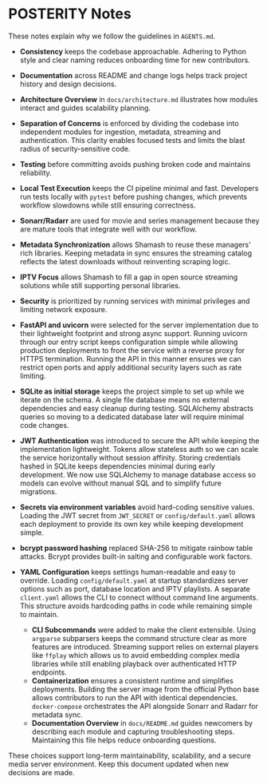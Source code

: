 # POSTERITY Notes

These notes explain why we follow the guidelines in `AGENTS.md`.

- **Consistency** keeps the codebase approachable. Adhering to Python style
  and clear naming reduces onboarding time for new contributors.
- **Documentation** across README and change logs helps track project
  history and design decisions.
- **Architecture Overview** in `docs/architecture.md` illustrates how modules
  interact and guides scalability planning.
- **Separation of Concerns** is enforced by dividing the codebase into
  independent modules for ingestion, metadata, streaming and authentication.
  This clarity enables focused tests and limits the blast radius of
  security-sensitive code.
- **Testing** before committing avoids pushing broken code and maintains
  reliability.
- **Local Test Execution** keeps the CI pipeline minimal and fast. Developers
  run tests locally with `pytest` before pushing changes, which prevents
  workflow slowdowns while still ensuring correctness.
- **Sonarr/Radarr** are used for movie and series management because they
  are mature tools that integrate well with our workflow.
- **Metadata Synchronization** allows Shamash to reuse these managers' rich
  libraries. Keeping metadata in sync ensures the streaming catalog reflects the
  latest downloads without reinventing scraping logic.
- **IPTV Focus** allows Shamash to fill a gap in open source streaming
  solutions while still supporting personal libraries.
- **Security** is prioritized by running services with minimal privileges and
  limiting network exposure.
- **FastAPI and uvicorn** were selected for the server implementation due to
  their lightweight footprint and strong async support. Running uvicorn through
  our entry script keeps configuration simple while allowing production
  deployments to front the service with a reverse proxy for HTTPS termination.
Running the API in this manner ensures we can restrict open ports and apply
additional security layers such as rate limiting.

- **SQLite as initial storage** keeps the project simple to set up while we
  iterate on the schema. A single file database means no external dependencies
  and easy cleanup during testing. SQLAlchemy abstracts queries so moving to a
  dedicated database later will require minimal code changes.

- **JWT Authentication** was introduced to secure the API while keeping the
  implementation lightweight. Tokens allow stateless auth so we can scale the
  service horizontally without session affinity. Storing credentials hashed in
  SQLite keeps dependencies minimal during early development. We now use
  SQLAlchemy to manage database access so models can evolve without manual SQL
  and to simplify future migrations.

- **Secrets via environment variables** avoid hard-coding sensitive values.
  Loading the JWT secret from `JWT_SECRET` or `config/default.yaml` allows each
  deployment to provide its own key while keeping development simple.

- **bcrypt password hashing** replaced SHA-256 to mitigate rainbow table
  attacks. Bcrypt provides built-in salting and configurable work factors.

- **YAML Configuration** keeps settings human-readable and easy to override.
  Loading `config/default.yaml` at startup standardizes server options such as
  port, database location and IPTV playlists. A separate `client.yaml` allows
  the CLI to connect without command line arguments. This structure avoids
  hardcoding paths in code while remaining simple to maintain.

  - **CLI Subcommands** were added to make the client extensible. Using
    `argparse` subparsers keeps the command structure clear as more features are
    introduced. Streaming support relies on external players like `ffplay` which
    allows us to avoid embedding complex media libraries while still enabling
    playback over authenticated HTTP endpoints.
  - **Containerization** ensures a consistent runtime and simplifies
    deployments. Building the server image from the official Python base allows
    contributors to run the API with identical dependencies. `docker-compose`
    orchestrates the API alongside Sonarr and Radarr for metadata sync.
  - **Documentation Overview** in `docs/README.md` guides newcomers by describing
    each module and capturing troubleshooting steps. Maintaining this file helps
    reduce onboarding questions.

These choices support long-term maintainability, scalability, and a secure
media server environment. Keep this document updated when new decisions are
made.
